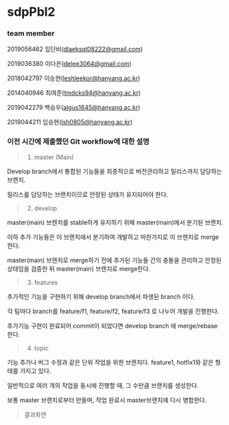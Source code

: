 # sdpPbl2

### team member

2019056462 임단비(dlaeksql08222@gmail.com)

2019036380 이다은(delee3064@gmail.com)

2018042797 이승현(leshleekor@hanyang.ac.kr)

2014040946 최여준(tmdcks94@hanyang.ac.kr)

2019042279 백승우(algus1645@hanyang.ac.kr)

2019044211 임승현(lsh0805@hanyang.ac.kr)


### 이전 시간에 제출했던 Git workflow에 대한 설명

> 1. master (Main)

Develop branch에서 통합된 기능들을 최종적으로 버전관리하고 릴리스까지 담당하는 브랜치.

릴리스를 담당하는 브랜치이므로 안정된 상태가 유지되어야 한다.

> 2. develop

master(main) 브렌치를 stable하게 유지하기 위해 master(main)에서 분기된 브랜치.

이하 추가 기능들은 이 브렌치에서 분기하여 개발하고 마찬가지로 이 브렌치로 merge한다.  

master(main) 브렌치로 merge하기 전에 추가된 기능들 간의 충돌을 관리하고 안정된 상태임을 검증한 뒤 master(main) 브렌치로 merge한다.

> 3. features

추가적인 기능을 구현하기 위해 develop branch에서 파생된  branch 이다.

각 팀마다 branch를 feature/f1, feature/f2, feature/f3 로 나누어 개발을 진행한다.

추가기능 구현이 완료되어 commit이 되었다면 develop branch 에 merge/rebase 한다.

> 4. topic

 기능 추가나 버그 수정과 같은 단위 작업을 위한 브랜치다. feature1, hotfix1와 같은 형태를 가지고 있다. 

일반적으로 여러 개의 작업을 동시에 진행할 때, 그 수만큼 브랜치를 생성한다.

보통 master 브랜치로부터 만들며, 작업 완료시 master브랜치에 다시 병합한다.

> 결과화면
